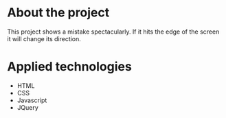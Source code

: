 # About the project
This project shows a mistake spectacularly. If it hits the edge of the screen it will change its direction.

# Applied technologies
- HTML
- CSS
- Javascript
- JQuery
